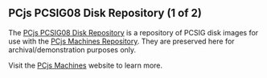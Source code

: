 ## PCjs PCSIG08 Disk Repository (1 of 2)

The [PCjs PCSIG08 Disk Repository](https://github.com/jeffpar/pcjs-pcsig8a-disks) is a repository of PCSIG disk images
for use with the [PCjs Machines Repository](https://github.com/jeffpar/pcjs.org).  They are preserved here for archival/demonstration purposes only.

Visit the [PCjs Machines](https://www.pcjs.org) website to learn more.
